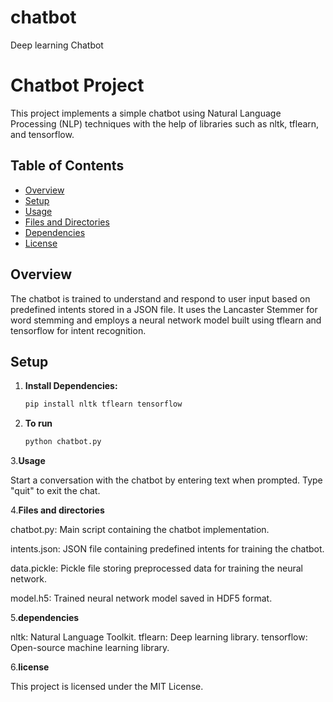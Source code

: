 # chatbot
Deep learning Chatbot
# Chatbot Project

This project implements a simple chatbot using Natural Language Processing (NLP) techniques with the help of libraries such as nltk, tflearn, and tensorflow.

## Table of Contents

- [Overview](#overview)
- [Setup](#setup)
- [Usage](#usage)
- [Files and Directories](#files-and-directories)
- [Dependencies](#dependencies)
- [License](#license)

## Overview

The chatbot is trained to understand and respond to user input based on predefined intents stored in a JSON file. It uses the Lancaster Stemmer for word stemming and employs a neural network model built using tflearn and tensorflow for intent recognition.

## Setup

1. **Install Dependencies:**

   ```bash
   pip install nltk tflearn tensorflow


2. **To run**
   ```bash
   python chatbot.py

3.**Usage**

Start a conversation with the chatbot by entering text when prompted.
Type "quit" to exit the chat.

4.**Files and directories**

chatbot.py: Main script containing the chatbot implementation.

intents.json: JSON file containing predefined intents for training the chatbot.

data.pickle: Pickle file storing preprocessed data for training the neural network.

model.h5: Trained neural network model saved in HDF5 format.

5.**dependencies**
   
nltk: Natural Language Toolkit.
tflearn: Deep learning library.
tensorflow: Open-source machine learning library.

6.**license**

This project is licensed under the MIT License.

